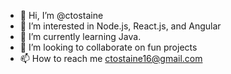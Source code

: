 - 👋 Hi, I’m @ctostaine
- 👀 I’m interested in Node.js, React.js, and Angular
- 🌱 I’m currently learning Java.
- 💞️ I’m looking to collaborate on fun projects
- 📫 How to reach me ctostaine16@gmail.com

<!---
ctostaine/ctostaine is a ✨ special ✨ repository because its `README.md` (this file) appears on your GitHub profile.
You can click the Preview link to take a look at your changes.
--->
